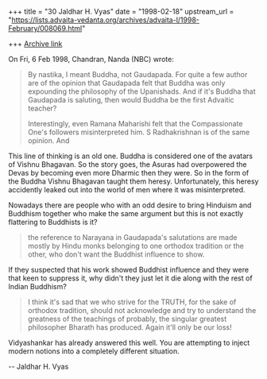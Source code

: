 +++
title = "30 Jaldhar H. Vyas"
date = "1998-02-18"
upstream_url = "https://lists.advaita-vedanta.org/archives/advaita-l/1998-February/008069.html"

+++
[Archive link](https://lists.advaita-vedanta.org/archives/advaita-l/1998-February/008069.html)

On Fri, 6 Feb 1998, Chandran, Nanda (NBC) wrote:

> By nastika, I meant Buddha, not Gaudapada. For quite a few author are of the
> opinion that Gaudapada felt that Buddha was only expounding the philosophy
> of the Upanishads. And if it's Buddha that Gaudapada is saluting, then would
> Buddha be the first Advaitic teacher?
>
> Interestingly, even Ramana Maharishi felt that the Compassionate One's
> followers misinterpreted him.
> S Radhakrishnan is of the same opinion. And

This line of thinking is an old one.  Buddha is considered one of the
avatars of Vishnu Bhagavan.  So the story goes, the Asuras had overpowered
the Devas by becoming even more Dharmic then they were.  So in the form of
the Buddha Vishnu Bhagavan taught them heresy.  Unfortunately, this heresy
accidently leaked out into the world of men where it was misinterpreted.

Nowadays there are people who with an odd desire to bring Hinduism and
Buddhism together who make the same argument but this is not exactly
flattering to Buddhists is it?

> the reference to Narayana in Gaudapada's salutations are made mostly by
> Hindu monks belonging to one orthodox tradition or the other, who don't want
> the Buddhist influence to show.
>

If they suspected that his work showed Buddhist influence and they were
that keen to suppress it, why didn't they just let it die along with the
rest of Indian Buddhism?

> I think it's sad that we who strive for the TRUTH, for the sake of orthodox
> tradition, should not acknowledge and try to understand the greatness of the
> teachings of probably, the singular greatest philosopher Bharath has
> produced. Again it'll only be our loss!
>

Vidyashankar has already answered this well.  You are attempting to inject
modern notions into a completely different situation.

--
Jaldhar H. Vyas <jaldhar at braincells.com>

